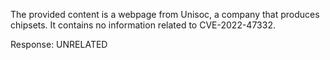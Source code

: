 The provided content is a webpage from Unisoc, a company that produces chipsets. It contains no information related to CVE-2022-47332.

Response: UNRELATED